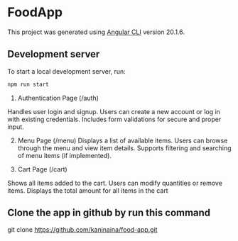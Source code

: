 # FoodApp

This project was generated using [Angular CLI](https://github.com/angular/angular-cli) version 20.1.6.

## Development server

To start a local development server, run:

```bash
npm run start
```

1. Authentication Page (/auth)

Handles user login and signup.
Users can create a new account or log in with existing credentials.
Includes form validations for secure and proper input.

2. Menu Page (/menu)
   Displays a list of available items.
   Users can browse through the menu and view item details.
   Supports filtering and searching of menu items (if implemented).

3. Cart Page (/cart)

Shows all items added to the cart.
Users can modify quantities or remove items.
Displays the total amount for all items in the cart

## Clone the app in github by run this command

git clone https://github.com/kaninaina/food-app.git
